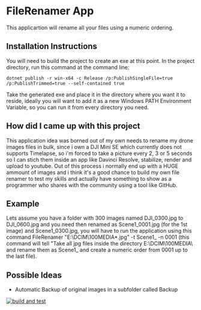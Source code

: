 # FileRenamer App
This applicartion will rename all your files using a numeric ordering.

## Installation Instructions
You will need to build the project to create an exe at this point. In the project directory, run this command at the command line:

    dotnet publish -r win-x64 -c Release /p:PublishSingleFile=true /p:PublishTrimmed=true --self-contained true
    
Take the generated exe and place it in the directory where you want it to reside, ideally you will want to add it as a new Windows PATH Environment Variable, so you can run it from every directory you need.

## How did I came up with this project
This application idea was borned out of my own needs to rename my drone images files in bulk, since i own a DJI Mini SE which currently does not supports Timelapse, so i'm forced to take a picture every 2, 3 or 5 seconds so I can stich them inside an app like Davinci Resolve, stabilize, render and upload to youtube. Out of this process i normally end up with a HUGE ammount of images and i think it's a good chance to build my own file renamer to test my skills and actually have something to show as a programmer who shares with the community using a tool like GitHub.

## Example
Lets assume you have a folder with 300 images named DJI_0300.jpg to DJI_0600.jpg and you need then renamed as Scene1_0001.jpg (for the 1st image) and Scene1_0300.jpg, you will have to run the application using this command FileRenamer "E:\DCIM\100MEDIA\*.jpg" -t Scene1_ -n 0001 (this command will tell "Take all jpg files inside the directory E:\DCIM\100MEDIA\ and rename them as Scene1_ and create a numeric order from 0001 up to the last file).

## Possible Ideas
 * Automatic Backup of original images in a subfolder called Backup

[![build and test](https://github.com/acidrod/FileRenamer/actions/workflows/build-and-test.yml/badge.svg)](https://github.com/acidrod/FileRenamer/actions/workflows/build-and-test.yml)
